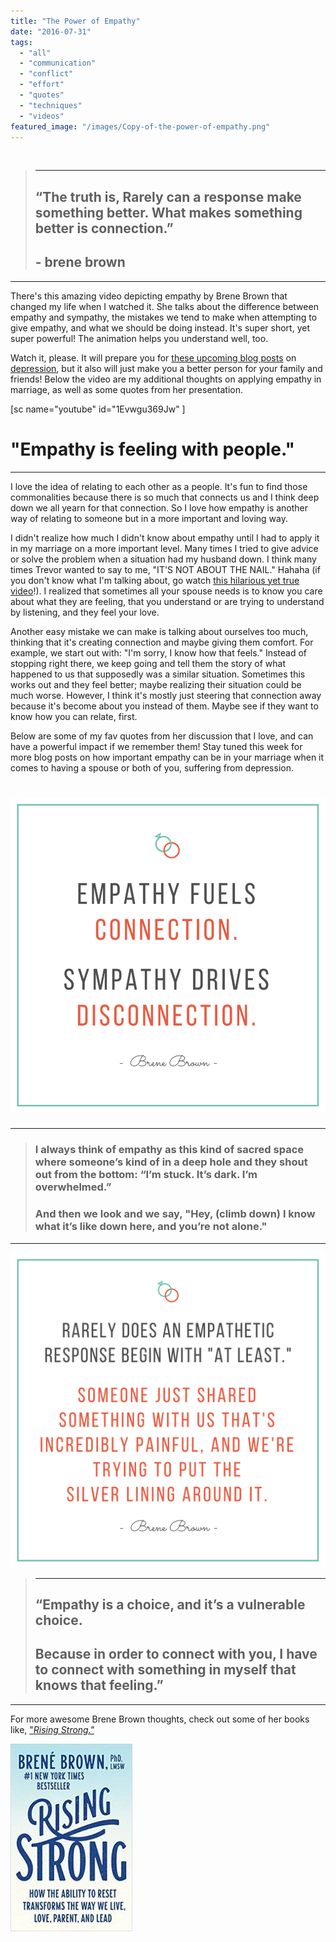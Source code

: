 ```yaml
---
title: "The Power of Empathy"
date: "2016-07-31"
tags:
  - "all"
  - "communication"
  - "conflict"
  - "effort"
  - "quotes"
  - "techniques"
  - "videos"
featured_image: "/images/Copy-of-the-power-of-empathy.png"
---
```


 

> * * *
> 
> ## “The truth is, Rarely can a response make something better. What makes something better is **connection**.”
> 
> ## \- brene brown

* * *

There's this amazing video depicting empathy by Brene Brown that changed my life when I watched it. She talks about the difference between empathy and sympathy, the mistakes we tend to make when attempting to give empathy, and what we should be doing instead. It's super short, yet super powerful! The animation helps you understand well, too.

Watch it, please. It will prepare you for [these upcoming blog posts](https://freshlymarried.com/depression-in-your-marriage-the-dos-and-donts/) on [depression](https://freshlymarried.com/depression-in-marriage-how-your-depression-affects-your-spouse/), but it also will just make you a better person for your family and friends! Below the video are my additional thoughts on applying empathy in marriage, as well as some quotes from her presentation.

\[sc name="youtube" id="1Evwgu369Jw" \]

# "Empathy is feeling with people."

* * *

I love the idea of relating to each other as a people. It's fun to find those commonalities because there is so much that connects us and I think deep down we all yearn for that connection. So I love how empathy is another way of relating to someone but in a more important and loving way.

I didn't realize how much I didn't know about empathy until I had to apply it in my marriage on a more important level. Many times I tried to give advice or solve the problem when a situation had my husband down. I think many times Trevor wanted to say to me, "IT'S NOT ABOUT THE NAIL." Hahaha (if you don't know what I'm talking about, go watch [this hilarious yet true video](https://www.youtube.com/watch?v=-4EDhdAHrOg)!). I realized that sometimes all your spouse needs is to know you care about what they are feeling, that you understand or are trying to understand by listening, and they feel your love.

Another easy mistake we can make is talking about ourselves too much, thinking that it's creating connection and maybe giving them comfort. For example, we start out with: "I'm sorry, I know how that feels." Instead of stopping right there, we keep going and tell them the story of what happened to us that supposedly was a similar situation. Sometimes this works out and they feel better; maybe realizing their situation could be much worse. However, I think it's mostly just steering that connection away because it's become about you instead of them. Maybe see if they want to know how you can relate, first.

Below are some of my fav quotes from her discussion that I love, and can have a powerful impact if we remember them! Stay tuned this week for more blog posts on how important empathy can be in your marriage when it comes to having a spouse or both of you, suffering from depression.

# ![empathy, empathy video, brene brown, brene brown quotes, empathy and sympathy, difference between empathy and sympathy, empathy in marriage, showing empathy, marriage advice, marriage help, relationship help, relationship advice, marriage quotes](/images/empathy-and-sympathy-brene-brown.png)

* * *

> ### I always think of empathy as this kind of sacred space where someone’s kind of in a deep hole and they shout out from the bottom: **“I’m stuck. It’s dark. I’m overwhelmed.”**
> 
> ### And then we look and we say, "Hey, (climb down) **I know what it’s like down here, and you’re not alone."**

* * *

![empathy, empathy video, brene brown, brene brown quotes, empathy and sympathy, difference between empathy and sympathy, empathy in marriage, showing empathy, marriage advice, marriage help, relationship help, relationship advice, marriage quotes](/images/silver-lining-brene-brown-quote.png)

> * * *
> 
> ## “**Empathy is a choice**, and it’s a vulnerable choice.
> 
> ## Because in order to connect with you, **I have to connect with something in myself that knows that feeling.**”

* * *

For more awesome Brene Brown thoughts, check out some of her books like, ["_Rising Strong."_](https://amzn.to/2K5xV6T)

![](/images/517BgzwEnLL._SX322_BO1204203200_-195x300.jpg)
